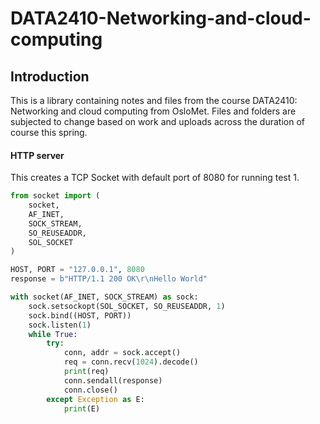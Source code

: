 # DATA2410-Networking-and-cloud-computing
## Introduction
This is a library containing notes and files from the course DATA2410: Networking and cloud computing from OsloMet. Files and folders are subjected to change based on work and uploads across the duration of course this spring.

#### HTTP server
This creates a TCP Socket with default port of 8080 for running test 1.

``` python
from socket import (
    socket,
    AF_INET,
    SOCK_STREAM,
    SO_REUSEADDR,
    SOL_SOCKET
)

HOST, PORT = "127.0.0.1", 8080
response = b"HTTP/1.1 200 OK\r\nHello World"

with socket(AF_INET, SOCK_STREAM) as sock:
    sock.setsockopt(SOL_SOCKET, SO_REUSEADDR, 1)
    sock.bind((HOST, PORT))
    sock.listen(1)
    while True:
        try:
            conn, addr = sock.accept()
            req = conn.recv(1024).decode()
            print(req)
            conn.sendall(response)
            conn.close()
        except Exception as E:
            print(E)
```